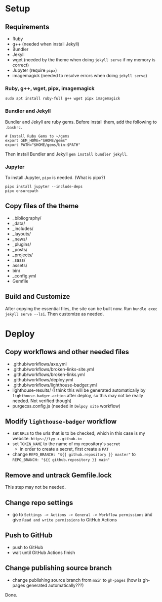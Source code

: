 # Setup

## Requirements

- Ruby
- g++ (needed when install Jekyll)
- Bundler
- Jekyll
- wget (needed by the theme when doing `jekyll serve` if my memory is correct)
- Jupyter (require `pipx`)
- imagemagick (needed to resolve errors when doing `jekyll serve`)

### Ruby, g++, wget, pipx, imagemagick
```
sudo apt install ruby-full g++ wget pipx imagemagick
```

### Bundler and Jekyll
Bundler and Jekyll are ruby gems.
Before install them, add the following to `.bashrc`.
```
# Install Ruby Gems to ~/gems
export GEM_HOME="$HOME/gems"
export PATH="$HOME/gems/bin:$PATH"
```
Then install Bundler and Jekyll `gem install bundler jekyll`.

### Jupyter
To install Jupyter, `pipx` is needed. (What is pipx?)
```
pipx install jupyter --include-deps
pipx ensurepath
```

## Copy files of the theme

- _bibliography/
- _data/
- _includes/
- _layouts/
- _news/
- _plugins/
- _posts/
- _projects/
- _sass/
- assets/
- bin/
- _config.yml
- Gemfile


## Build and Customize
After copying the essential files, the site can be built now. Run `bundle exec jekyll serve --lsi`. Then customize as needed.


# Deploy

## Copy workflows and other needed files
- .github/workflows/axe.yml
- .github/workflows/broken-links-site.yml
- .github/workflows/broken-links.yml
- .github/workflows/deploy.yml
- .github/workflows/lighthouse-badger.yml
- lighthouse-results/ (I think this will be generated automatically by
    `lighthouse-badger-action` after deploy, so this may not be really needed. Not verified though)
- purgecss.config.js (needed in `Delpoy site` workflow)


## Modify `lighthouse-badger` workflow

- set `URLS` to the urls that is to be checked, which in this case is my website: `https://tyy-x.github.io`
- set `TOKEN_NAME` to the name of my repository's `secret`
    - in order to create a secret, first create a `PAT`
- change `REPO_BRANCH: "${{ github.repository }} master"` to `REPO_BRANCH: "${{ github.repository }} main"`

## Remove and untrack Gemfile.lock
This step may not be needed.

## Change repo settings
- go to `Settings -> Actions -> General -> Workflow permissions` and give `Read and write permissions`
    to GitHub Actions

## Push to GitHub
- push to GitHub
- wait until GitHub Actions finish

## Change publishing source branch
- change publishing source branch from `main` to `gh-pages` (how is gh-pages generated automatically???)

Done.
